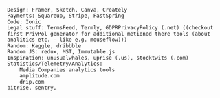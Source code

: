 

    Design: Framer, Sketch, Canva, Creately
    Payments: Squareup, Stripe, FastSpring
    Code: Ionic
    Legal stuff: TermsFeed, Termly, GDPRPrivacyPolicy (.net) ((checkout first PrivPol generator for additional metioned there tools (about analitics etc. - like e.g. mouseflow)))
    Random: Kaggle, dribbble
    Random JS: redux, MST, Immutable.js
    Inspiration: unusualwhales, uprise (.us), stocktwits (.com) 
    Statistics/Telemetry/Analytics:
        Media Companies analytics tools
        amplitude.com
        drip.com
    bitrise, sentry, 
